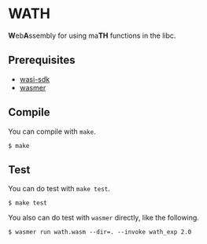 # WATH
<b>W</b>eb<b>A</b>ssembly for using ma<b>TH</b> functions in the libc.

## Prerequisites
- [wasi-sdk](https://github.com/WebAssembly/wasi-sdk)
- [wasmer](https://github.com/wasmerio/wasmer)

## Compile
You can compile with `make`.
```
$ make
```

## Test
You can do test with `make test`.
```
$ make test
```
You also can do test with `wasmer` directly, like the following.
```
$ wasmer run wath.wasm --dir=. --invoke wath_exp 2.0
```
